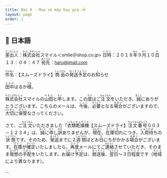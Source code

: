 ```yaml
---
title: Bài 9 - Mua vé máy bay giá rẻ
layout: page
order: 1
---
```


## 📖 日本語
<ruby>差出人<rp>（</rp><rt>さしだしにん</rt><rp>）</rp></ruby>：<ruby>株式会社<rp>（</rp><rt>かぶしきがいしゃ</rt><rp>）</rp></ruby>スマイル＜smile＠shop.co.jp>
<ruby>日時<rp>（</rp><rt>にちじ</rt><rp>）</rp></ruby>：２０１８<ruby>年<rp>（</rp><rt>ねん</rt><rp>）</rp></ruby>９<ruby>月<rp>（</rp><rt>がつ</rt><rp>）</rp></ruby>１０<ruby>日<rp>（</rp><rt>か</rt><rp>）</rp></ruby>１３：０４：４７
<ruby>宛先<rp>（</rp><rt>あてさき</rt><rp>）</rp></ruby>：haru@jmail.com

<ruby>件名<rp>（</rp><rt>けんめい</rt><rp>）</rp></ruby>：【スムーズドライ】<ruby>商品<rp>（</rp><rt>しょうひん</rt><rp>）</rp></ruby>の<ruby>発送予定<rp>（</rp><rt>はっそうよてい</rt><rp>）</rp></ruby>のお<ruby>知<rp>（</rp><rt>し</rt><rp>）</rp></ruby>らせ

<ruby>田中<rp>（</rp><rt>たなか</rt><rp>）</rp></ruby>はるか<ruby>様<rp>（</rp><rt>さま</rt><rp>）</rp></ruby>。

<ruby>株式会社<rp>（</rp><rt>かぶしきがいしゃ</rt><rp>）</rp></ruby>スマイルの<ruby>山田<rp>（</rp><rt>やまだ</rt><rp>）</rp></ruby>と<ruby>申<rp>（</rp><rt>もう</rt><rp>）</rp></ruby>します。この<ruby>度<rp>（</rp><rt>たび</rt><rp>）</rp></ruby>はご<ruby>注文<rp>（</rp><rt>ちゅうもん</rt><rp>）</rp></ruby>をいただき、<ruby>誠<rp>（</rp><rt>まこと</rt><rp>）</rp></ruby>にありがとうございます。こちらのメールは、<ruby>今後<rp>（</rp><rt>こんご</rt><rp>）</rp></ruby>、<ruby>必要<rp>（</rp><rt>ひつよう</rt><rp>）</rp></ruby>となる<ruby>場合<rp>（</rp><rt>ばあい</rt><rp>）</rp></ruby>がございますので、<ruby>大切<rp>（</rp><rt>たいせつ</rt><rp>）</rp></ruby>に<ruby>保管<rp>（</rp><rt>ほかん</rt><rp>）</rp></ruby>なさってください。

さて、ご<ruby>注文<rp>（</rp><rt>ちゅうもん</rt><rp>）</rp></ruby>いただきました「<ruby>衣類乾燥機<rp>（</rp><rt>いるいかんそうき</rt><rp>）</rp></ruby>【スムーズドライ】<ruby>注文番号<rp>（</rp><rt>ちゅうもんばんごう</rt><rp>）</rp></ruby>００３－１２３４」は、<ruby>誠<rp>（</rp><rt>まこと</rt><rp>）</rp></ruby>に<ruby>申<rp>（</rp><rt>もう</rt><rp>）</rp></ruby>し<ruby>訳<rp>（</rp><rt>わけ</rt><rp>）</rp></ruby>ありませんが、<ruby>現在<rp>（</rp><rt>げんざい</rt><rp>）</rp></ruby>、<ruby>在庫切<rp>（</rp><rt>ざいこぎ</rt><rp>）</rp></ruby>れにつき、<ruby>入荷待<rp>（</rp><rt>にゅうかま</rt><rp>）</rp></ruby>ちの<ruby>状態<rp>（</rp><rt>じょうたい</rt><rp>）</rp></ruby>です。そのため、<ruby>発送<rp>（</rp><rt>はっそう</rt><rp>）</rp></ruby>までに２<ruby>週間<rp>（</rp><rt>しゅうかん</rt><rp>）</rp></ruby>ほどお<ruby>日<rp>（</rp><rt>ひ</rt><rp>）</rp></ruby>にちがかかる<ruby>場合<rp>（</rp><rt>ばあい</rt><rp>）</rp></ruby>がございます。<ruby>在庫<rp>（</rp><rt>ざいこ</rt><rp>）</rp></ruby>が<ruby>確定<rp>（</rp><rt>かくてい</rt><rp>）</rp></ruby>いたしましたら、<ruby>再度<rp>（</rp><rt>さいど</rt><rp>）</rp></ruby>メールにてご<ruby>連絡<rp>（</rp><rt>れんらく</rt><rp>）</rp></ruby>させていただき、そのまま<ruby>発想<rp>（</rp><rt>はっそう</rt><rp>）</rp></ruby>の<ruby>手配<rp>（</rp><rt>てはい</rt><rp>）</rp></ruby>をいたします。お<ruby>届<rp>（</rp><rt>とど</rt><rp>）</rp></ruby>け<ruby>予定<rp>（</rp><rt>よてい</rt><rp>）</rp></ruby>は、<ruby>発送後<rp>（</rp><rt>はっそうご</rt><rp>）</rp></ruby>、<ruby>翌日<rp>（</rp><rt>よくじつ</rt><rp>）</rp></ruby>～３<ruby>日程度<rp>（</rp><rt>かていど</rt><rp>）</rp></ruby>です（<ruby>地域<rp>（</rp><rt>ちいき</rt><rp>）</rp></ruby>により<ruby>異<rp>（</rp><rt>こと</rt><rp>）</rp></ruby>なります）。

...
